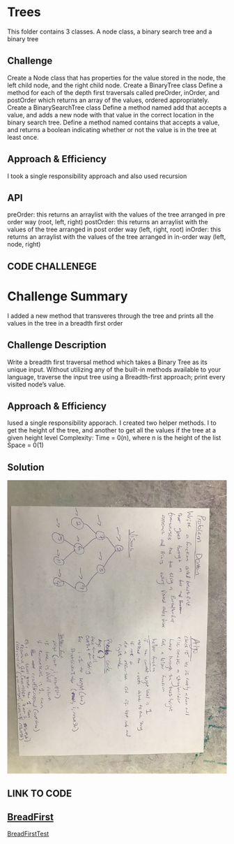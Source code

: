 # Trees
<!-- Short summary or background information -->
This folder contains 3 classes. A node class, a binary search tree and a binary tree

## Challenge
<!-- Description of the challenge -->
Create a Node class that has properties for the value stored in the node, the left child node, and the right child node.
Create a BinaryTree class
Define a method for each of the depth first traversals called preOrder, inOrder, and postOrder which returns an array of the values, ordered appropriately.
Create a BinarySearchTree class
Define a method named add that accepts a value, and adds a new node with that value in the correct location in the binary search tree.
Define a method named contains that accepts a value, and returns a boolean indicating whether or not the value is in the tree at least once.

## Approach & Efficiency
<!-- What approach did you take? Why? What is the Big O space/time for this approach? -->
I took a single responsibility approach and also used recursion

## API
<!-- Description of each method publicly available in each of your trees -->
preOrder: this returns an arraylist with the values of the tree arranged in pre order way (root, left, right)
postOrder: this returns an arraylist with the values of the tree arranged in post order way (left, right, root)
inOrder: this returns an arraylist with the values of the tree arranged in in-order way (left, node, right)


## CODE CHALLENEGE
# Challenge Summary
<!-- Short summary or background information -->
I added a new method that transveres through the tree and prints all the values in the tree in a breadth first order

## Challenge Description
<!-- Description of the challenge -->
Write a breadth first traversal method which takes a Binary Tree as its unique input. Without utilizing any of the built-in methods available to your language, traverse the input tree using a Breadth-first approach; print every visited node’s value.

## Approach & Efficiency
<!-- What approach did you take? Why? What is the Big O space/time for this approach? -->
Iused a single responsibility apporach.
I created two helper methods. I to get the height of the tree, and another to get all the values if the tree at a given height level
Complexity:
Time = 0(n), where n is the height of the list
Space = 0(1)


## Solution
<!-- Embedded whiteboard image -->
![alt text](https://github.com/wosunkwo/data-structures-and-algorithms/blob/master/code401-challenges/assets/breadth_first.jpg)

## LINK TO CODE
 
[BreadFirst](https://github.com/wosunkwo/data-structures-and-algorithms/blob/master/code401-challenges/src/main/java/code401/challenges/tree/BinaryTree.java)
-----------------------------------------------------------------------------------------------------
[BreadFirstTest](https://github.com/wosunkwo/data-structures-and-algorithms/blob/master/code401-challenges/src/test/java/code401/challenges/tree/BinaryTreeTest.java)
